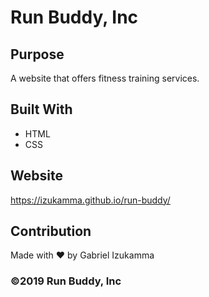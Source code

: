 # Run Buddy, Inc

## Purpose
A website that offers fitness training services. 

## Built With
* HTML
* CSS

## Website
https://izukamma.github.io/run-buddy/

## Contribution
Made with ❤️ by Gabriel Izukamma

### ©️2019 Run Buddy, Inc 

